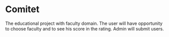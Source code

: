 # Comitet
The educational project  with faculty domain. The user will have opportunity to choose faculty and to see his score in the rating. Admin will submit users.
